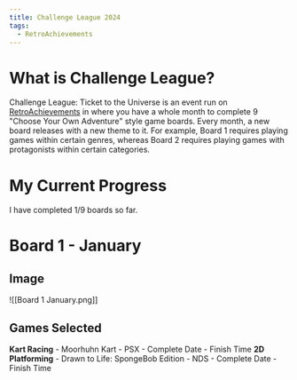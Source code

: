 ```yaml
---
title: Challenge League 2024
tags:
  - RetroAchievements
---
```

# What is Challenge League?
Challenge League: Ticket to the Universe is an event run on [RetroAchievements](https://retroachievements.org) in where you have a whole month to complete 9 "Choose Your Own Adventure" style game boards. Every month, a new board releases with a new theme to it. For example, Board 1 requires playing games within certain genres, whereas Board 2 requires playing games with protagonists within certain categories.

# My Current Progress
I have completed 1/9 boards so far.

# Board 1 - January
## Image

![[Board 1 January.png]]

## Games Selected

**Kart Racing** - Moorhuhn Kart - PSX - Complete Date - Finish Time
**2D Platforming** - Drawn to Life: SpongeBob Edition - NDS - Complete Date - Finish Time